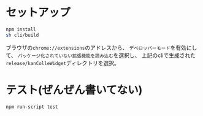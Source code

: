 セットアップ
=========

```sh
npm install
sh cli/build
```

ブラウザの`chrome://extensions`のアドレスから、
`デベロッパーモード`を有効にして、
`パッケージ化されていない拡張機能を読み込む`を選択し、
上記のcliで生成された
`release/kanColleWidget`ディレクトリを選択。

テスト(ぜんぜん書いてない)
=========
```
npm run-script test
```
